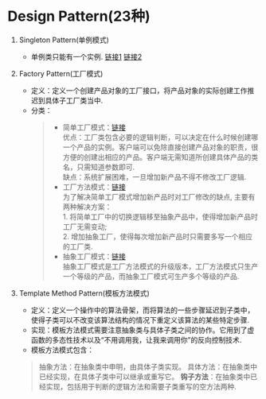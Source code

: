 # Design Pattern(23种)

1. Singleton Pattern(单例模式)
    * 单例类只能有一个实例. [链接1](https://www.geeksforgeeks.org/singleton-design-pattern/?ref=rp) [链接2](https://blog.csdn.net/yuan_qh/article/details/99962482)
2. Factory Pattern(工厂模式)
    * 定义：定义一个创建产品对象的工厂接口，将产品对象的实际创建工作推迟到具体子工厂类当中.  
    * 分类：
      > * 简单工厂模式：[链接](http://c.biancheng.net/view/8385.html)  
        优点：工厂类包含必要的逻辑判断，可以决定在什么时候创建哪一个产品的实例。客户端可以免除直接创建产品对象的职责，很方便的创建出相应的产品。客户端无需知道所创建具体产品的类名，只需知道参数即可.  
        缺点：系统扩展困难，一旦增加新产品不得不修改工厂逻辑.  
      > * 工厂方法模式：[链接](http://c.biancheng.net/view/1348.html)  
        为了解决简单工厂模式增加新产品时对工厂修改的缺点, 主要有两种解决方案：  
            1. 将简单工厂中的切换逻辑移至抽象产品中，使得增加新产品时工厂无需变动;  
            2. 增加抽象工厂，使得每次增加新产品时只需要多写一个相应的工厂类.  
      > * 抽象工厂模式：[链接](http://c.biancheng.net/view/1351.html)  
        抽象工厂模式是工厂方法模式的升级版本，工厂方法模式只生产一个等级的产品，而抽象工厂模式可生产多个等级的产品.  

3. Template Method Pattern(模板方法模式)
   * 定义：定义一个操作中的算法骨架，而将算法的一些步骤延迟到子类中，使得子类可以不改变该算法结构的情况下重定义该算法的某些特定步骤.  
   * 实现：模板方法模式需要注意抽象类与具体子类之间的协作。它用到了虚函数的多态性技术以及“不用调用我，让我来调用你”的反向控制技术.  
   * 模板方法模式包含：
    > 抽象方法：在抽象类中申明，由具体子类实现。
    > 具体方法：在抽象类中已经实现，在具体子类中可以继承或重写它。
    > **钩子方法**：在抽象类中已经实现，包括用于判断的逻辑方法和需要子类重写的空方法两种.